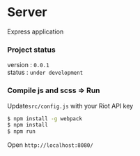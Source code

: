 # Server

Express application

### Project status

version : `0.0.1` </br>
status : `under development`

### Compile js and scss => Run

Update`src/config.js` with your Riot API key 

```bash
$ npm install -g webpack
$ npm install
$ npm run
```

Open `http://localhost:8080/`

